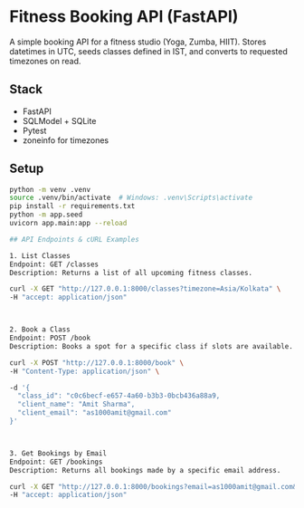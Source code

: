 # Fitness Booking API (FastAPI)

A simple booking API for a fitness studio (Yoga, Zumba, HIIT). Stores datetimes in UTC, seeds classes defined in IST, and converts to requested timezones on read.

## Stack
- FastAPI
- SQLModel + SQLite
- Pytest
- zoneinfo for timezones

## Setup

```bash
python -m venv .venv
source .venv/bin/activate  # Windows: .venv\Scripts\activate
pip install -r requirements.txt
python -m app.seed
uvicorn app.main:app --reload

## API Endpoints & cURL Examples

1. List Classes
Endpoint: GET /classes
Description: Returns a list of all upcoming fitness classes.

curl -X GET "http://127.0.0.1:8000/classes?timezone=Asia/Kolkata" \
-H "accept: application/json"



2. Book a Class
Endpoint: POST /book
Description: Books a spot for a specific class if slots are available.

curl -X POST "http://127.0.0.1:8000/book" \
-H "Content-Type: application/json" \

-d '{
  "class_id": "c0c6becf-e657-4a60-b3b3-0bcb436a88a9,
  "client_name": "Amit Sharma",
  "client_email": "as1000amit@gmail.com"
}'



3. Get Bookings by Email
Endpoint: GET /bookings
Description: Returns all bookings made by a specific email address.

curl -X GET "http://127.0.0.1:8000/bookings?email=as1000amit@gmail.com&timezone=Asia/Kolkata" \
-H "accept: application/json"
